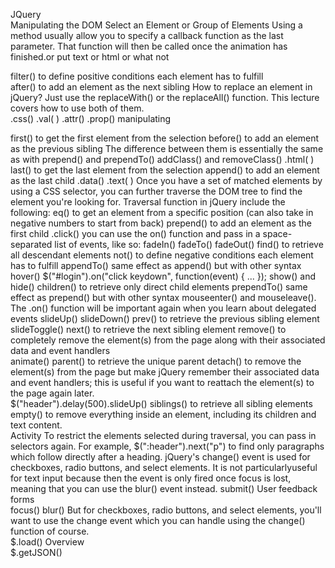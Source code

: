 JQuery 	
Manipulating the DOM 
Select an Element or Group of Elements 
Using a method usually allow you to specify a callback function as the last parameter. That function will then be called once the animation has finished.or put text or html or what not


filter() 
to define positive conditions each element has to fulfill	
after() to add an element as the next sibling	How to replace an element in jQuery? Just use the 
replaceWith() or the replaceAll() function. This lecture covers how to use both of them.	
.css()
.val( ) 
.attr() .prop() manipulating		

first() to get the first element from the selection	before() to add an element as the previous sibling	The difference between them is essentially the same as with prepend() and prependTo()	addClass() and removeClass() 
.html( )		last() to get the last element from the selection	append() to add an element as the last child		.data()
.text( )	Once you have a set of matched elements by using a CSS selector, you can further traverse the DOM tree to find the element you're looking for. Traversal function in jQuery include the following:	eq() to get an element from a specific position (can also take in negative numbers to start from back)	prepend() to add an element as the first child	.click()	you can use the on() function and pass in a space-separated list of events, like so:
fadeIn() fadeTo() fadeOut() 	find() to retrieve all descendant elements	not() to define negative conditions each element has to fulfill	appendTo() same effect as append() but with other syntax	hover()	$("#login").on("click keydown", function(event) { ... });
show() and hide() 	children() to retrieve only direct child elements		prependTo() same effect as prepend() but with other syntax	mouseenter() and mouseleave(). 	The .on() function will be important again when you learn about delegated events
slideUp() slideDown()	prev() to retrieve the previous sibling element				
slideToggle()	next() to retrieve the next sibling element		remove() to completely remove the element(s) from the page along with their associated data and event handlers		
animate()	parent() to retrieve the unique parent		detach() to remove the element(s) from the page but make jQuery remember their associated data and event handlers; this is useful if you want to reattach the element(s) to the page again later.		
$("header").delay(500).slideUp()	siblings() to retrieve all sibling elements		empty() to remove everything inside an element, including its children and text content.		
Activity	To restrict the elements selected during traversal, you can pass in selectors again. For example, $(":header").next("p") to find only paragraphs which follow directly after a heading.	jQuery's change() event is used for checkboxes, radio buttons, and select elements. It is not particularlyuseful for text input because then the event is only fired once focus is lost, meaning that you can use the blur() event instead.	submit()	User feedback forms 	
focus() blur()		But for checkboxes, radio buttons, and select elements, you'll want to use the change event which you can handle using the change() function of course.			
$.load() 		Overview			
$.getJSON() 					
					
